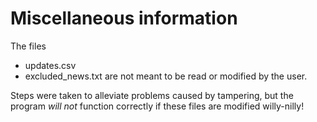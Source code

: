 # Miscellaneous information

The files
 - updates.csv
 - excluded\_news.txt
are not meant to be read or modified by the user.

Steps were taken to alleviate problems caused by tampering,
but the program *will not* function correctly if these files
are modified willy-nilly!
